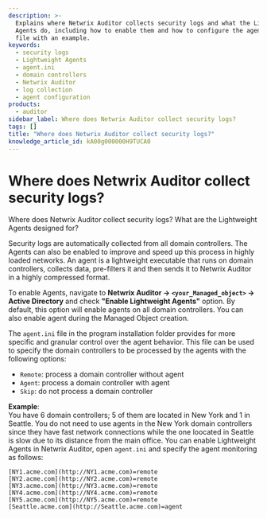```yaml
---
description: >-
  Explains where Netwrix Auditor collects security logs and what the Lightweight
  Agents do, including how to enable them and how to configure the agent.ini
  file with an example.
keywords:
  - security logs
  - Lightweight Agents
  - agent.ini
  - domain controllers
  - Netwrix Auditor
  - log collection
  - agent configuration
products:
  - auditor
sidebar_label: Where does Netwrix Auditor collect security logs?
tags: []
title: "Where does Netwrix Auditor collect security logs?"
knowledge_article_id: kA00g000000H9TUCA0
---
```


# Where does Netwrix Auditor collect security logs?

Where does Netwrix Auditor collect security logs? What are the Lightweight Agents designed for?

Security logs are automatically collected from all domain controllers. The Agents can also be enabled to improve and speed up this process in highly loaded networks. An agent is a lightweight executable that runs on domain controllers, collects data, pre-filters it and then sends it to Netwrix Auditor in a highly compressed format.

To enable Agents, navigate to **Netwrix Auditor -> `<your_Managed_object>` -> Active Directory** and check **"Enable Lightweight Agents"** option. By default, this option will enable agents on all domain controllers. You can also enable agent during the Managed Object creation.

The `agent.ini` file in the program installation folder provides for more specific and granular control over the agent behavior. This file can be used to specify the domain controllers to be processed by the agents with the following options:

- `Remote`: process a domain controller without agent
- `Agent`: process a domain controller with agent
- `Skip`: do not process a domain controller

**Example**:  
You have 6 domain controllers; 5 of them are located in New York and 1  in Seattle. You do not need to use agents in the New York domain controllers since they have fast network connections while the one loocated in Seattle is slow due to its distance from the main office. You can enable Lightweight Agents in Netwrix Auditor, open `agent.ini` and specify the agent monitoring as follows:

```
[NY1.acme.com](http://NY1.acme.com)=remote
[NY2.acme.com](http://NY2.acme.com)=remote
[NY3.acme.com](http://NY3.acme.com)=remote
[NY4.acme.com](http://NY4.acme.com)=remote
[NY5.acme.com](http://NY5.acme.com)=remote
[Seattle.acme.com](http://Seattle.acme.com)=agent
```
